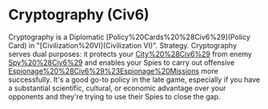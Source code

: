 # Cryptography (Civ6)

Cryptography is a Diplomatic [Policy%20Cards%20%28Civ6%29](Policy Card) in "[Civilization%20VI](Civilization VI)".
Strategy.
Cryptography serves dual purposes: it protects your [City%20%28Civ6%29](cities) from enemy [Spy%20%28Civ6%29](Spies) and enables your Spies to carry out offensive [Espionage%20%28Civ6%29%23Espionage%20Missions](missions) more successfully. It's a good go-to policy in the late game, especially if you have a substantial scientific, cultural, or economic advantage over your opponents and they're trying to use their Spies to close the gap.